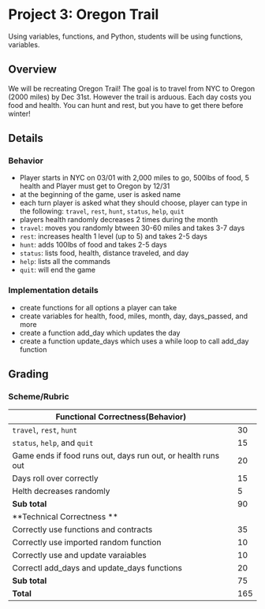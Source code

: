 # Project 3: Oregon Trail

Using variables, functions, and Python, students will be using functions, variables. 

## Overview
We will be recreating Oregon Trail! The goal is to travel from NYC to Oregon (2000 miles) by Dec 31st. However the trail is arduous. Each day costs you food and health. You can hunt and rest, but you have to get there before winter! 

## Details 
### Behavior 
* Player starts in NYC on 03/01 with 2,000 miles to go, 500lbs of food, 5 health and Player must get to Oregon by 12/31
* at the beginning of the game, user is asked name
* each turn player is asked what they should choose, player can type in the following: `travel`, `rest`, `hunt`, `status`, `help`, `quit`
* players health randomly decreases 2 times during the month 
* `travel`: moves you randomly btween 30-60 miles and takes 3-7 days
* `rest`: increases health 1 level (up to 5) and takes 2-5 days
* `hunt`: adds 100lbs of food and takes 2-5 days
* `status`: lists food, health, distance traveled, and day
* `help`: lists all the commands
* `quit`: will end the game
### Implementation details 
* create functions for all options a player can take
* create variables for health, food, miles, month, day, days_passed, and more
* create a function add_day which updates the day 
* create a function update_days which uses a while loop to call add_day function

## Grading 
### Scheme/Rubric
| Functional Correctness(Behavior)                                |     |
| --------------------------------------------------------------- |-----|
| `travel`, `rest`, `hunt`                                        | 30  |
| `status`, `help`, and `quit`                                    | 15  |
| Game ends if food runs out, days run out, or health runs out    | 20  |
| Days roll over correctly	                                       | 15  | 
| Helth decreases randomly	                                       | 5   | 
| **Sub total**                                                   | 90  |
| **Technical Correctness   **                                    |     |
| Correctly use functions and contracts                           | 35  |
| Correctly use imported random function                          | 10  |
| Correctly use and update varaiables                             | 10  |
| Correctl add_days and update_days functions                     | 20  |
| **Sub total**                                                   | 75  |
| **Total**                                                       | 165 |



